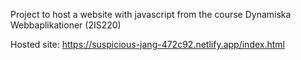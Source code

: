Project to host a website with javascript from the course Dynamiska Webbaplikationer (2IS220)

Hosted site: https://suspicious-jang-472c92.netlify.app/index.html
